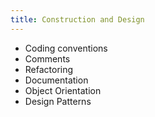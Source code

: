 ```yaml
---
title: Construction and Design
---
```


* Coding conventions
* Comments
* Refactoring
* Documentation
* Object Orientation
* Design Patterns